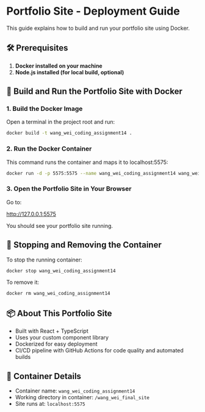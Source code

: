 # Portfolio Site - Deployment Guide

This guide explains how to build and run your portfolio site using Docker.

## 🛠 Prerequisites

1. **Docker installed on your machine**
2. **Node.js installed (for local build, optional)**

## 🚀 Build and Run the Portfolio Site with Docker

### 1. Build the Docker Image

Open a terminal in the project root and run:

```bash
docker build -t wang_wei_coding_assignment14 .
```

### 2. Run the Docker Container

This command runs the container and maps it to localhost:5575:

```bash
docker run -d -p 5575:5575 --name wang_wei_coding_assignment14 wang_wei_coding_assignment14
```

### 3. Open the Portfolio Site in Your Browser

Go to:

http://127.0.0.1:5575

You should see your portfolio site running.

## 🛑 Stopping and Removing the Container

To stop the running container:

```bash
docker stop wang_wei_coding_assignment14
```

To remove it:

```bash
docker rm wang_wei_coding_assignment14
```

## 📦 About This Portfolio Site

- Built with React + TypeScript
- Uses your custom component library
- Dockerized for easy deployment
- CI/CD pipeline with GitHub Actions for code quality and automated builds

## 📁 Container Details

- Container name: `wang_wei_coding_assignment14`
- Working directory in container: `/wang_wei_final_site`
- Site runs at: `localhost:5575`
